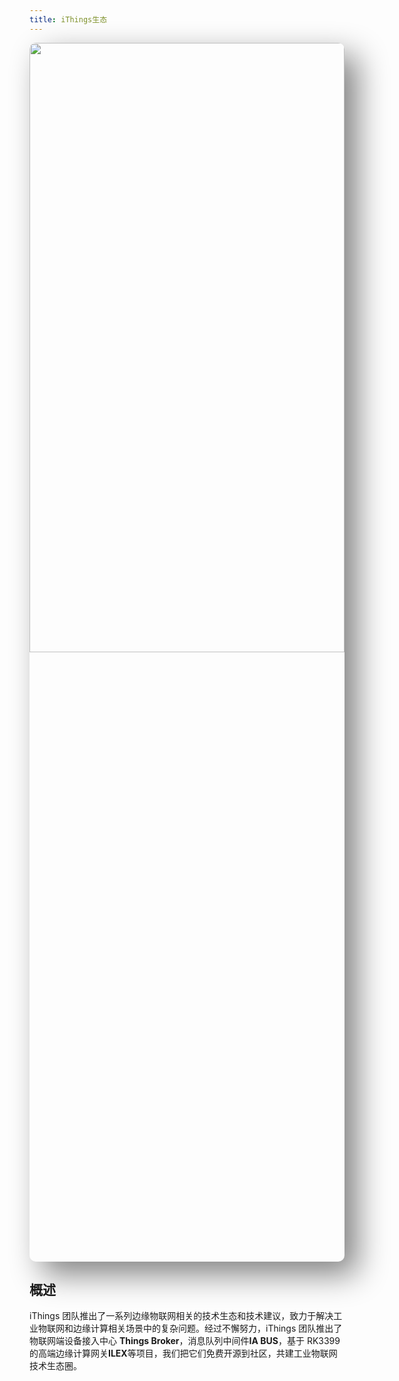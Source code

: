 ```yaml
---
title: iThings生态
---
```

<img src="/assets/ecosystem.jpg" style="width:100%;height:50%;box-shadow: 20px 20px 50px grey;border-radius: 10px;"></img>

## 概述
iThings 团队推出了一系列边缘物联网相关的技术生态和技术建议，致力于解决工业物联网和边缘计算相关场景中的复杂问题。经过不懈努力，iThings 团队推出了物联网端设备接入中心 **Things Broker**，消息队列中间件**IA BUS**，基于 RK3399 的高端边缘计算网关**ILEX**等项目，我们把它们免费开源到社区，共建工业物联网技术生态圈。
